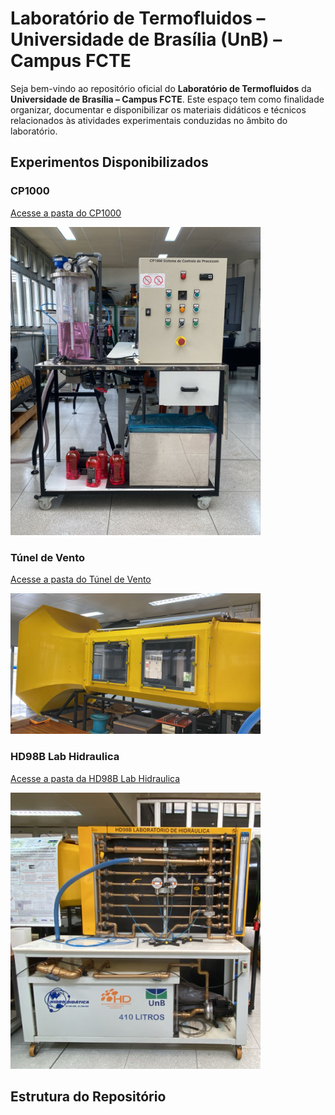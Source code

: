# Laboratório de Termofluidos – Universidade de Brasília (UnB) – Campus FCTE

Seja bem-vindo ao repositório oficial do **Laboratório de Termofluidos** da **Universidade de Brasília – Campus FCTE**. Este espaço tem como finalidade organizar, documentar e disponibilizar os materiais didáticos e técnicos relacionados às atividades experimentais conduzidas no âmbito do laboratório.


## Experimentos Disponibilizados

### CP1000
[Acesse a pasta do  CP1000](https://github.com/Jonas-Oliveira-Git/LabTermoFCTE/tree/main/CP1000)

<img src="https://github.com/Jonas-Oliveira-Git/LabTermoFCTE/raw/main/CP1000/FIG-CP1000/cp100-visao-frontal.jpg" alt="Visão frontal do CP1000" width="400"/>

### Túnel de Vento


[Acesse a pasta do Túnel de Vento](https://github.com/Jonas-Oliveira-Git/LabTermoFCTE/tree/main/HD98B_Lab_Hidraulica)

<img src="https://github.com/Jonas-Oliveira-Git/LabTermoFCTE/raw/main/TunelVento/FIG-Tunel_Vento/tunelvento-foto.jpg" alt="Foto do Túnel de Vento" width="400"/>



### HD98B Lab Hidraulica

[Acesse a pasta da HD98B Lab Hidraulica](https://github.com/Jonas-Oliveira-Git/LabTermoFCTE/tree/main/TunelVento)

<img src="https://github.com/Jonas-Oliveira-Git/LabTermoFCTE/raw/main/HD98B_Lab_Hidraulica/FIG-HD98B_Lab_Hidraulica/HD98B-Foto.jpg" alt="Foto do equipamento HD98B" width="400"/>





## Estrutura do Repositório

